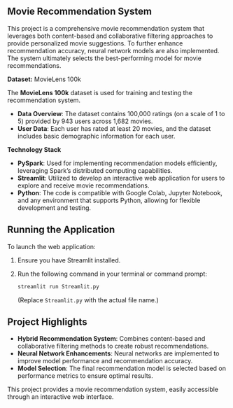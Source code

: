 
## Movie Recommendation System

This project is a comprehensive movie recommendation system that leverages both content-based and collaborative filtering approaches to provide personalized movie suggestions. To further enhance recommendation accuracy, neural network models are also implemented. The system ultimately selects the best-performing model for movie recommendations.

**Dataset:** MovieLens 100k

The **MovieLens 100k** dataset is used for training and testing the recommendation system. 

- **Data Overview**: The dataset contains 100,000 ratings (on a scale of 1 to 5) provided by 943 users across 1,682 movies.
- **User Data**: Each user has rated at least 20 movies, and the dataset includes basic demographic information for each user.

**Technology Stack**

- **PySpark**: Used for implementing recommendation models efficiently, leveraging Spark’s distributed computing capabilities.
- **Streamlit**: Utilized to develop an interactive web application for users to explore and receive movie recommendations.
- **Python**: The code is compatible with Google Colab, Jupyter Notebook, and any environment that supports Python, allowing for flexible development and testing.

## Running the Application

To launch the web application:

1. Ensure you have Streamlit installed.
2. Run the following command in your terminal or command prompt:

   ```bash
   streamlit run Streamlit.py
   ```

   (Replace `Streamlit.py` with the actual file name.)

## Project Highlights

- **Hybrid Recommendation System**: Combines content-based and collaborative filtering methods to create robust recommendations.
- **Neural Network Enhancements**: Neural networks are implemented to improve model performance and recommendation accuracy.
- **Model Selection**: The final recommendation model is selected based on performance metrics to ensure optimal results.

This project provides a movie recommendation system, easily accessible through an interactive web interface.
